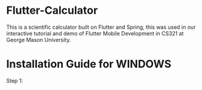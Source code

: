 # Flutter-Calculator
This is a scientific calculator built on Flutter and Spring, this was used in our interactive tutorial and demo of Flutter Mobile Development in CS321 at George Mason University.
# Installation Guide for WINDOWS

Step 1: 

